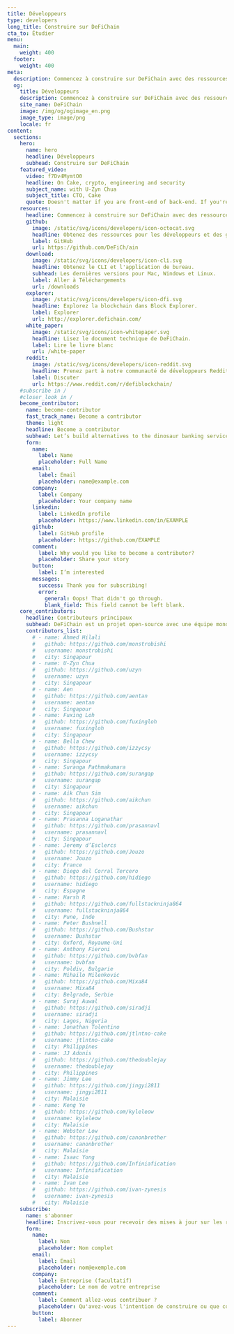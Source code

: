 ```yaml
---
title: Développeurs
type: developers
long_title: Construire sur DeFiChain
cta_to: Étudier
menu:
  main:
    weight: 400
  footer:
    weight: 400
meta:
  description: Commencez à construire sur DeFiChain avec des ressources de développeurs et du code.
  og:
    title: Développeurs
    description: Commencez à construire sur DeFiChain avec des ressources de développeurs et du code.
    site_name: DeFiChain
    image: /img/og/ogimage_en.png
    image_type: image/png
    locale: fr
content:
  sections:
    hero:
      name: hero
      headline: Développeurs
      subhead: Construire sur DeFiChain
    featured_video:
      video: f7Dv4MymtO0
      headline: On Cake, crypto, engineering and security
      subject_name: with U-Zyn Chua
      subject_title: CTO, Cake
      quote: Doesn't matter if you are front-end of back-end. If you're a JavaScript developer, and a good one, drop me a note, and we can talk.
    resources:
      headline: Commencez à construire sur DeFiChain avec des ressources de développeurs et du code.
      github:
        image: /static/svg/icons/developers/icon-octocat.svg
        headline: Obtenez des ressources pour les développeurs et des guides de démarrage.
        label: GitHub
        url: https://github.com/DeFiCh/ain
      download:
        image: /static/svg/icons/developers/icon-cli.svg
        headline: Obtenez le CLI et l'application de bureau.
        subhead: Les dernières versions pour Mac, Windows et Linux.
        label: Aller à Téléchargements
        url: /downloads
      explorer:
        image: /static/svg/icons/developers/icon-dfi.svg
        headline: Explorez la blockchain dans Block Explorer.
        label: Explorer
        url: http://explorer.defichain.com/
      white_paper:
        image: /static/svg/icons/icon-whitepaper.svg
        headline: Lisez le document technique de DeFiChain.
        label: Lire le livre blanc
        url: /white-paper
      reddit:
        image: /static/svg/icons/developers/icon-reddit.svg
        headline: Prenez part à notre communauté de développeurs Reddit.
        label: Discuter
        url: https://www.reddit.com/r/defiblockchain/
    #subscribe in /
    #closer_look in /
    become_contributor:
      name: become-contributor
      fast_track_name: Become a contributor
      theme: light
      headline: Become a contributor
      subhead: Let’s build alternatives to the dinosaur banking services together!
      form:
        name:
          label: Name
          placeholder: Full Name
        email:
          label: Email
          placeholder: name@example.com
        company:
          label: Company
          placeholder: Your company name
        linkedin:
          label: LinkedIn profile
          placeholder: https://www.linkedin.com/in/EXAMPLE
        github:
          label: GitHub profile
          placeholder: https://github.com/EXAMPLE
        comment:
          label: Why would you like to become a contributor?
          placeholder: Share your story
        button:
          label: I’m interested
        messages:
          success: Thank you for subscribing!
          error: 
            general: Oops! That didn't go through.
            blank_field: This field cannot be left blank.
    core_contributors:
      headline: Contributeurs principaux
      subhead: DeFiChain est un projet open-source avec une équipe mondiale de contributeurs principaux, soutenue par une communauté de développeurs. La liste complète des projets et des contributeurs peut être trouvée sur [GitHub](https://github.com/DeFiCh).
      contributors_list:
        # - name: Ahmed Hilali
        #   github: https://github.com/monstrobishi
        #   username: monstrobishi
        #   city: Singapour
        # - name: U-Zyn Chua
        #   github: https://github.com/uzyn
        #   username: uzyn
        #   city: Singapour
        # - name: Aen
        #   github: https://github.com/aentan
        #   username: aentan
        #   city: Singapour
        # - name: Fuxing Loh
        #   github: https://github.com/fuxingloh
        #   username: fuxingloh
        #   city: Singapour
        # - name: Bella Chew
        #   github: https://github.com/izzycsy
        #   username: izzycsy
        #   city: Singapour
        # - name: Suranga Pathmakumara
        #   github: https://github.com/surangap
        #   username: surangap
        #   city: Singapour
        # - name: Aik Chun Sim
        #   github: https://github.com/aikchun
        #   username: aikchun
        #   city: Singapour
        # - name: Prasanna Loganathar
        #   github: https://github.com/prasannavl
        #   username: prasannavl
        #   city: Singapour
        # - name: Jeremy d’Esclercs
        #   github: https://github.com/Jouzo
        #   username: Jouzo
        #   city: France
        # - name: Diego del Corral Tercero
        #   github: https://github.com/hidiego
        #   username: hidiego
        #   city: Espagne
        # - name: Harsh R
        #   github: https://github.com/fullstackninja864
        #   username: fullstackninja864
        #   city: Pune, Inde
        # - name: Peter Bushnell
        #   github: https://github.com/Bushstar
        #   username: Bushstar
        #   city: Oxford, Royaume-Uni
        # - name: Anthony Fieroni
        #   github: https://github.com/bvbfan
        #   username: bvbfan
        #   city: Poldiv, Bulgarie
        # - name: Mihailo Milenkovic
        #   github: https://github.com/Mixa84
        #   username: Mixa84
        #   city: Belgrade, Serbie
        # - name: Suraj Auwal
        #   github: https://github.com/siradji
        #   username: siradji
        #   city: Lagos, Nigeria
        # - name: Jonathan Tolentino
        #   github: https://github.com/jtlntno-cake
        #   username: jtlntno-cake
        #   city: Philippines
        # - name: JJ Adonis
        #   github: https://github.com/thedoublejay
        #   username: thedoublejay
        #   city: Philippines
        # - name: Jimmy Lee
        #   github: https://github.com/jingyi2811
        #   username: jingyi2811
        #   city: Malaisie
        # - name: Keng Ye
        #   github: https://github.com/kyleleow
        #   username: kyleleow
        #   city: Malaisie
        # - name: Webster Low
        #   github: https://github.com/canonbrother
        #   username: canonbrother
        #   city: Malaisie
        # - name: Isaac Yong
        #   github: https://github.com/Infiniafication
        #   username: Infiniafication
        #   city: Malaisie
        # - name: Ivan Lee
        #   github: https://github.com/ivan-zynesis
        #   username: ivan-zynesis
        #   city: Malaisie
    subscribe:
      name: s'abonner
      headline: Inscrivez-vous pour recevoir des mises à jour sur les ressources et les communiqués des développeurs.
      form:
        name:
          label: Nom
          placeholder: Nom complet
        email:
          label: Email
          placeholder: nom@exemple.com
        company:
          label: Entreprise (facultatif)
          placeholder: Le nom de votre entreprise
        comment:
          label: Comment allez-vous contribuer ?
          placeholder: Qu'avez-vous l'intention de construire ou que construisez-vous au-dessus de DeFi Blockchain ? Quelles ressources et quel soutien DeFiChain peut vous apporter ?
        button:
          label: Abonner
---
```

